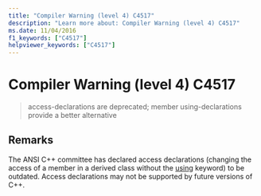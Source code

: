 ```yaml
---
title: "Compiler Warning (level 4) C4517"
description: "Learn more about: Compiler Warning (level 4) C4517"
ms.date: 11/04/2016
f1_keywords: ["C4517"]
helpviewer_keywords: ["C4517"]
---
```

# Compiler Warning (level 4) C4517

> access-declarations are deprecated; member using-declarations provide a better alternative

## Remarks

The ANSI C++ committee has declared access declarations (changing the access of a member in a derived class without the [using](../../cpp/using-declaration.md) keyword) to be outdated. Access declarations may not be supported by future versions of C++.
